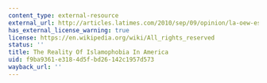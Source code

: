 ```yaml
---
content_type: external-resource
external_url: http://articles.latimes.com/2010/sep/09/opinion/la-oew-esposito-islamophobia-20100909
has_external_license_warning: true
license: https://en.wikipedia.org/wiki/All_rights_reserved
status: ''
title: The Reality Of Islamophobia In America
uid: f9ba9361-e318-4d5f-bd26-142c1957d573
wayback_url: ''
---
```

